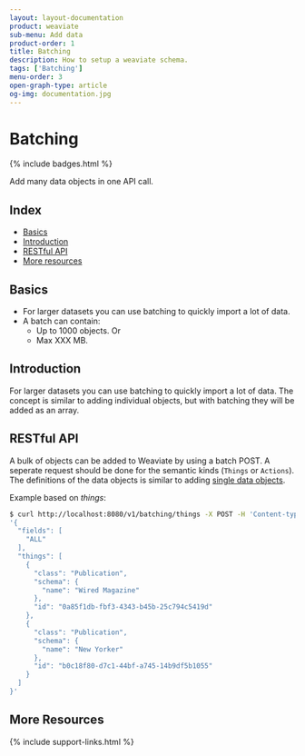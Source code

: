 ```yaml
---
layout: layout-documentation
product: weaviate
sub-menu: Add data
product-order: 1
title: Batching
description: How to setup a weaviate schema.
tags: ['Batching']
menu-order: 3
open-graph-type: article
og-img: documentation.jpg
---
```


# Batching

{% include badges.html %}

Add many data objects in one API call.

## Index

- [Basics](#basics)
- [Introduction](#introduction)
- [RESTful API](#restful-api)
- [More resources](#more-resources)

## Basics

- For larger datasets you can use batching to quickly import a lot of data.
- A batch can contain:
  - Up to 1000 objects. Or
  - Max XXX MB.

## Introduction

For larger datasets you can use batching to quickly import a lot of data. The concept is similar to adding individual objects, but with batching they will be added as an array.

## RESTful API

A bulk of objects can be added to Weaviate by using a batch POST. A seperate request should be done for the semantic kinds (`Things` or `Actions`). The definitions of the data objects is similar to adding [single data objects](./add_and_modify.html#add-a-data-object).

Example based on _things_:

```bash
$ curl http://localhost:8080/v1/batching/things -X POST -H 'Content-type: application/json' -d \
'{
  "fields": [
    "ALL"
  ],
  "things": [
    {
      "class": "Publication",
      "schema": {
        "name": "Wired Magazine"
      },
      "id": "0a85f1db-fbf3-4343-b45b-25c794c5419d"
    },
    {
      "class": "Publication",
      "schema": {
        "name": "New Yorker"
      },
      "id": "b0c18f80-d7c1-44bf-a745-14b9df5b1055"
    }
  ]
}'
```

## More Resources

{% include support-links.html %}